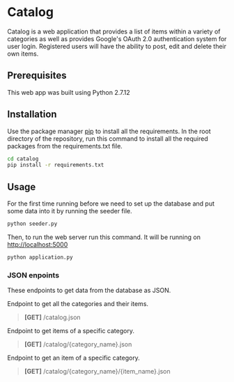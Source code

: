 # Catalog

Catalog is a web application that provides a list of items within a variety of categories as well as provides Google's OAuth 2.0 authentication system for user login. Registered users will have the ability to post, edit and delete their own items.

## Prerequisites
This web app was built using Python 2.7.12

## Installation

Use the package manager [pip](https://pip.pypa.io/en/stable/) to install all the requirements. In the root directory of the repository, run this command to install all the required packages from the requirements.txt file.

```bash
cd catalog
pip install -r requirements.txt
```

## Usage
For the first time running before we need to set up the database and put some data into it by running the seeder file.
```bash
python seeder.py
``` 
Then, to run the web server run this command. It will be running on [http://localhost:5000](http://localhost:5000)
```bash
python application.py
```
### JSON enpoints
These endpoints to get data from the database as JSON. 

Endpoint to get all the categories and their items.
 
> **[GET]** /catalog.json

Endpoint to get items of a specific category.

> **[GET]** /catalog/{category_name}.json
 
Endpoint to get an item of a specific category.

>**[GET]** /catalog/{category_name}/{item_name}.json